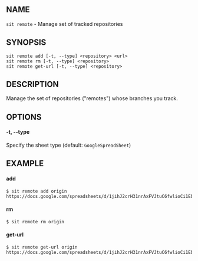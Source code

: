 ## NAME

`sit remote` - Manage set of tracked repositories

## SYNOPSIS

```
sit remote add [-t, --type] <repository> <url>
sit remote rm [-t, --type] <repository>
sit remote get-url [-t, --type] <repository>
```

## DESCRIPTION

Manage the set of repositories ("remotes") whose branches you track.


## OPTIONS

#### -t, --type

Specify the sheet type (default: `GoogleSpreadSheet`)

## EXAMPLE

#### add

```
$ sit remote add origin https://docs.google.com/spreadsheets/d/1jihJ2crH31nrAxFVJtuC6fwlioCi1EbnzMwCDqqhJ7k/edit\#gid\=1795377551
```

#### rm

```
$ sit remote rm origin
```

#### get-url

```
$ sit remote get-url origin
https://docs.google.com/spreadsheets/d/1jihJ2crH31nrAxFVJtuC6fwlioCi1EbnzMwCDqqhJ7k/edit#gid=1795377551
```
